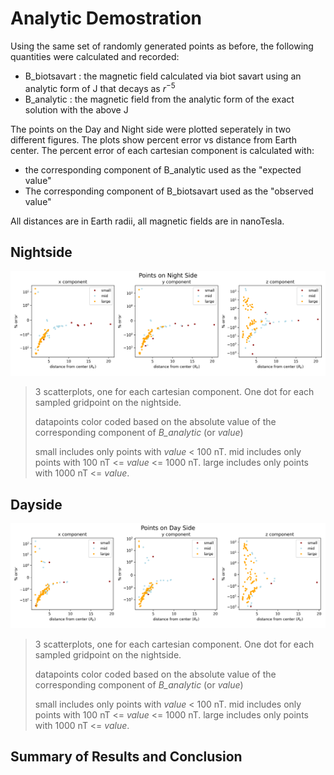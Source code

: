 # Analytic Demostration
Using the same set of randomly generated points as before, the following quantities were calculated and recorded:
- B_biotsavart : the magnetic field calculated via biot savart using an analytic form of J that decays as $r^{-5}$
- B_analytic : the magnetic field from the analytic form of the exact solution with the above J

The points on the Day and Night side were plotted seperately in two different figures. The plots show percent error vs distance from Earth center. The percent error of each cartesian component is calculated with:
- the corresponding component of B_analytic used as the "expected value"
- The corresponding component of B_biotsavart used as the "observed value"

All distances are in Earth radii, all magnetic fields are in nanoTesla.

## Nightside
![](images/TESTANALYTIC/fifthpower/night_side.png)
>3 scatterplots, one for each cartesian component. One dot for each sampled gridpoint on the nightside.
>
>datapoints color coded based on the absolute value of the corresponding component of *B_analytic* (or *value*)
>
>small includes only points with *value* < 100 nT.
>mid includes only points with 100 nT <= *value* <= 1000 nT.
>large includes only points with 1000 nT <= *value*.

## Dayside
![](images/TESTANALYTIC/fifthpower/day_side.png)
>3 scatterplots, one for each cartesian component. One dot for each sampled gridpoint on the nightside.
>
>datapoints color coded based on the absolute value of the corresponding component of *B_analytic* (or *value*)
>
>small includes only points with *value* < 100 nT.
>mid includes only points with 100 nT <= *value* <= 1000 nT.
>large includes only points with 1000 nT <= *value*.

## Summary of Results and Conclusion

